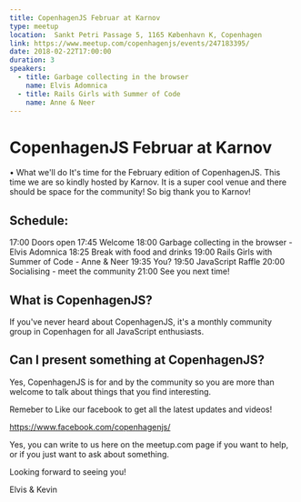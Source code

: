 ```yaml
---
title: CopenhagenJS Februar at Karnov
type: meetup
location:  Sankt Petri Passage 5, 1165 København K, Copenhagen
link: https://www.meetup.com/copenhagenjs/events/247183395/
date: 2018-02-22T17:00:00
duration: 3
speakers:
  - title: Garbage collecting in the browser
    name: Elvis Adomnica
  - title: Rails Girls with Summer of Code
    name: Anne & Neer
---
```


# CopenhagenJS Februar at Karnov


• What we'll do
It's time for the February edition of CopenhagenJS. This time we are so kindly hosted by Karnov. It is a super cool venue and there should be space for the community! So big thank you to Karnov!

## Schedule:

17:00 Doors open
17:45 Welcome
18:00 Garbage collecting in the browser - Elvis Adomnica
18:25 Break with food and drinks
19:00 Rails Girls with Summer of Code - Anne &amp; Neer
19:35 You?
19:50 JavaScript Raffle
20:00 Socialising - meet the community
21:00 See you next time!

## What is CopenhagenJS?
If you've never heard about CopenhagenJS, it's a monthly community group in Copenhagen for all JavaScript enthusiasts.

## Can I present something at CopenhagenJS?
Yes, CopenhagenJS is for and by the community so you are more than welcome to talk about things that you find interesting.

Remeber to Like our facebook to get all the latest updates and videos!

https://www.facebook.com/copenhagenjs/

Yes, you can write to us here on the meetup.com page if you want to help, or if you just want to ask about something.

Looking forward to seeing you!

Elvis &amp; Kevin
